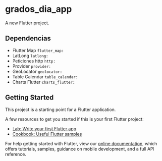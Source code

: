 # grados_dia_app

A new Flutter project.

## Dependencias
* Flutter Map `flutter_map:`
* LatLong `latlong:`
* Peticiones http `http:`
* Provider `provider:`
* GeoLocator `geolocator:`
* Table Calendar `table_calendar:`
* Charts Flutter `charts_flutter:`

## Getting Started

This project is a starting point for a Flutter application.

A few resources to get you started if this is your first Flutter project:

- [Lab: Write your first Flutter app](https://flutter.dev/docs/get-started/codelab)
- [Cookbook: Useful Flutter samples](https://flutter.dev/docs/cookbook)

For help getting started with Flutter, view our
[online documentation](https://flutter.dev/docs), which offers tutorials,
samples, guidance on mobile development, and a full API reference.
